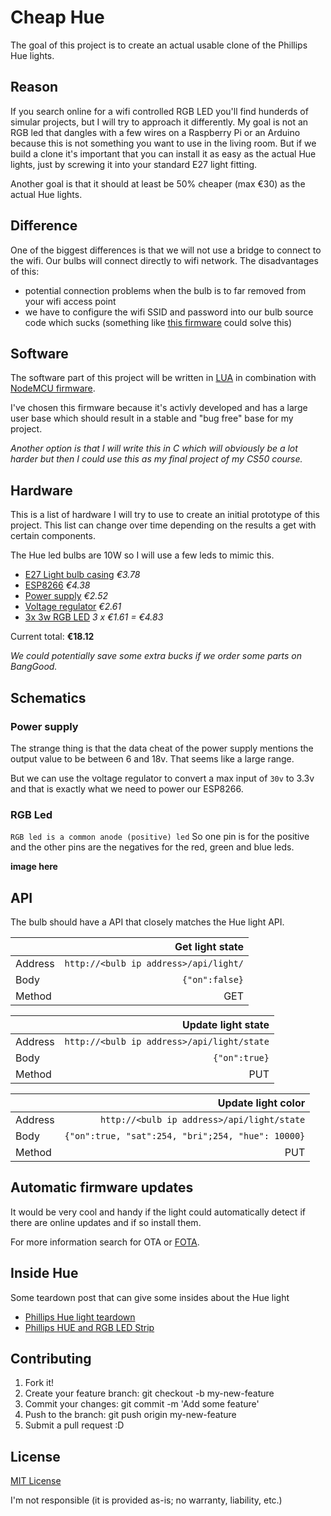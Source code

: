 # Cheap Hue
The goal of this project is to create an actual usable clone of the Phillips Hue lights.

## Reason
If you search online for a wifi controlled RGB LED you'll find hunderds of simular projects, but I will try to approach it differently.
My goal is not an RGB led that dangles with a few wires on a Raspberry Pi or an Arduino because this is not something you want to use in the living room. But if we build a clone it's important that you can install it as easy as the actual Hue lights, just by screwing it into your standard E27 light fitting.

Another goal is that it should at least be 50% cheaper (max €30) as the actual Hue lights.

## Difference
One of the biggest differences is that we will not use a bridge to connect to the wifi.
Our bulbs will connect directly to wifi network. The disadvantages of this:

* potential connection problems when the bulb is to far removed from your wifi access point
* we have to configure the wifi SSID and password into our bulb source code which sucks (something like [this firmware](http://www.instructables.com/id/ESP8266-based-web-configurable-wifi-general-purpos-1/) could solve this)

## Software
The software part of this project will be written in [LUA](https://en.wikipedia.org/wiki/Lua_(programming_language)) in combination with [NodeMCU firmware](https://github.com/nodemcu/nodemcu-firmware).

I've chosen this firmware because it's activly developed and has a large user base which should result in a stable and "bug free" base for my project.

_Another option is that I will write this in C which will obviously be a lot harder but then I could use this as my final project of my CS50 course._

## Hardware
This is a list of hardware I will try to use to create an initial prototype of this project. This list can change over time depending on the results a get with certain components.

The Hue led bulbs are 10W so I will use a few leds to mimic this.

* [E27 Light bulb casing](http://www.dx.com/p/e27-5w-5-led-aluminum-bulb-accessories-shell-silver-81765#.VjIpUK7nsQ8) _€3.78_
* [ESP8266](http://www.dx.com/p/xghf-flash-4m-esp8266-serial-port-wi-fi-module-blue-376538#.VqFIpFNsNN0) _€4.38_
* [Power supply](http://www.dx.com/p/lhf4d5xw-5w-led-power-supply-white-blue-85-265v-278857#.VqFIylNsNN0) _€2.52_
* [Voltage regulator](http://www.dx.com/p/ld1117a-voltage-regulator-ics-10-pcs-156203#.VqFOklNsNN0) _€2.61_
* [3x 3w RGB LED](http://www.dx.com/p/3w-4-pin-rgb-led-light-bulb-223579#.VjIts67nsQ8) _3 x €1.61 = €4.83_

Current total: __€18.12__

_We could potentially save some extra bucks if we order some parts on BangGood._

## Schematics

### Power supply
The strange thing is that the data cheat of the power supply mentions the output
value to be between 6 and 18v. That seems like a large range.

But we can use the voltage regulator to convert a max input of `30v` to 3.3v and that
is exactly what we need to power our ESP8266.

### RGB Led

```RGB led is a common anode (positive) led```
So one pin is for the positive and the other pins are the negatives for the red,
green and blue leds.

**image here**

## API
The bulb should have a API that closely matches the Hue light API.

|         |                       Get light state |
|:--------|--------------------------------------:|
| Address | `http://<bulb ip address>/api/light/` |
| Body    |                        `{"on":false}` |
| Method  |                                   GET |

|         |                         Update light state |
|:--------|-------------------------------------------:|
| Address | `http://<bulb ip address>/api/light/state` |
| Body    |                              `{"on":true}` |
| Method  |                                        PUT |

|         |                                Update light color |
|:--------|--------------------------------------------------:|
| Address |        `http://<bulb ip address>/api/light/state` |
| Body    | `{"on":true, "sat":254, "bri";254, "hue": 10000}` |
| Method  |                                               PUT |

## Automatic firmware updates
It would be very cool and handy if the light could automatically detect if there are online updates and if so install them.

For more information search for OTA or [FOTA](https://harizanov.com/2015/06/firmware-over-the-air-fota-for-esp8266-soc/).

## Inside Hue
Some teardown post that can give some insides about the Hue light

* [Phillips Hue light teardown](https://plus.google.com/photos/107696725527584609973/albums/5806291983792940817)
* [Phillips HUE and RGB LED Strip](https://www.youtube.com/watch?v=Mg_Iw4yzilI)

## Contributing

1. Fork it!
2. Create your feature branch: git checkout -b my-new-feature
3. Commit your changes: git commit -m 'Add some feature'
4. Push to the branch: git push origin my-new-feature
5. Submit a pull request :D

## License
[MIT License](http://opensource.org/licenses/MIT)

I'm not responsible (it is provided as-is; no warranty, liability, etc.)
